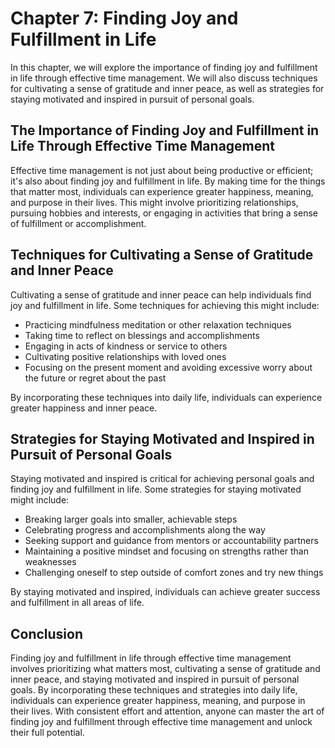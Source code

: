 Chapter 7: Finding Joy and Fulfillment in Life
==============================================

In this chapter, we will explore the importance of finding joy and fulfillment in life through effective time management. We will also discuss techniques for cultivating a sense of gratitude and inner peace, as well as strategies for staying motivated and inspired in pursuit of personal goals.

The Importance of Finding Joy and Fulfillment in Life Through Effective Time Management
---------------------------------------------------------------------------------------

Effective time management is not just about being productive or efficient; it's also about finding joy and fulfillment in life. By making time for the things that matter most, individuals can experience greater happiness, meaning, and purpose in their lives. This might involve prioritizing relationships, pursuing hobbies and interests, or engaging in activities that bring a sense of fulfillment or accomplishment.

Techniques for Cultivating a Sense of Gratitude and Inner Peace
---------------------------------------------------------------

Cultivating a sense of gratitude and inner peace can help individuals find joy and fulfillment in life. Some techniques for achieving this might include:

* Practicing mindfulness meditation or other relaxation techniques
* Taking time to reflect on blessings and accomplishments
* Engaging in acts of kindness or service to others
* Cultivating positive relationships with loved ones
* Focusing on the present moment and avoiding excessive worry about the future or regret about the past

By incorporating these techniques into daily life, individuals can experience greater happiness and inner peace.

Strategies for Staying Motivated and Inspired in Pursuit of Personal Goals
--------------------------------------------------------------------------

Staying motivated and inspired is critical for achieving personal goals and finding joy and fulfillment in life. Some strategies for staying motivated might include:

* Breaking larger goals into smaller, achievable steps
* Celebrating progress and accomplishments along the way
* Seeking support and guidance from mentors or accountability partners
* Maintaining a positive mindset and focusing on strengths rather than weaknesses
* Challenging oneself to step outside of comfort zones and try new things

By staying motivated and inspired, individuals can achieve greater success and fulfillment in all areas of life.

Conclusion
----------

Finding joy and fulfillment in life through effective time management involves prioritizing what matters most, cultivating a sense of gratitude and inner peace, and staying motivated and inspired in pursuit of personal goals. By incorporating these techniques and strategies into daily life, individuals can experience greater happiness, meaning, and purpose in their lives. With consistent effort and attention, anyone can master the art of finding joy and fulfillment through effective time management and unlock their full potential.
